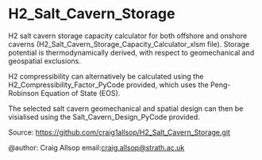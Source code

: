 # H2_Salt_Cavern_Storage
H2 salt cavern storage capacity calculator for both offshore and onshore caverns (H2_Salt_Cavern_Storage_Capacity_Calculator_xlsm file).
Storage potential is thermodynamically derived, with respect to geomechanical and geospatial exclusions. 

H2 compressibility can alternatively be calculated using the H2_Compressibility_Factor_PyCode provided, which uses the Peng-Robinson Equation of State (EOS). 

The selected salt cavern geomechanical and spatial design can then be visialised using the Salt_Cavern_Design_PyCode provided.

Source: https://github.com/craig1allsop/H2_Salt_Cavern_Storage.git



@author: Craig Allsop email:craig.allsop@strath.ac.uk
